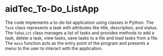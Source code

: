 # aidTec_To-Do_ListApp

The code implements a to-do list application using classes in Python. The `Task` class represents a task with attributes like title, description, and status. The `ToDoList` class manages a list of tasks and provides methods to add a task, delete a task, view tasks, save tasks to a file and load tasks from a file. The `main` function acts as the entry point of the program and presents a menu to the user to interact with the application.
